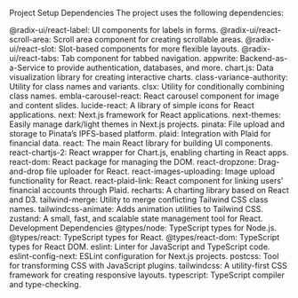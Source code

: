 Project Setup
Dependencies
The project uses the following dependencies:

@radix-ui/react-label: UI components for labels in forms.
@radix-ui/react-scroll-area: Scroll area component for creating scrollable areas.
@radix-ui/react-slot: Slot-based components for more flexible layouts.
@radix-ui/react-tabs: Tab component for tabbed navigation.
appwrite: Backend-as-a-Service to provide authentication, databases, and more.
chart.js: Data visualization library for creating interactive charts.
class-variance-authority: Utility for class names and variants.
clsx: Utility for conditionally combining class names.
embla-carousel-react: React carousel component for image and content slides.
lucide-react: A library of simple icons for React applications.
next: Next.js framework for React applications.
next-themes: Easily manage dark/light themes in Next.js projects.
pinata: File upload and storage to Pinata’s IPFS-based platform.
plaid: Integration with Plaid for financial data.
react: The main React library for building UI components.
react-chartjs-2: React wrapper for Chart.js, enabling charting in React apps.
react-dom: React package for managing the DOM.
react-dropzone: Drag-and-drop file uploader for React.
react-images-uploading: Image upload functionality for React.
react-plaid-link: React component for linking users' financial accounts through Plaid.
recharts: A charting library based on React and D3.
tailwind-merge: Utility to merge conflicting Tailwind CSS class names.
tailwindcss-animate: Adds animation utilities to Tailwind CSS.
zustand: A small, fast, and scalable state management tool for React.
Development Dependencies
@types/node: TypeScript types for Node.js.
@types/react: TypeScript types for React.
@types/react-dom: TypeScript types for React DOM.
eslint: Linter for JavaScript and TypeScript code.
eslint-config-next: ESLint configuration for Next.js projects.
postcss: Tool for transforming CSS with JavaScript plugins.
tailwindcss: A utility-first CSS framework for creating responsive layouts.
typescript: TypeScript compiler and type-checking.



